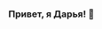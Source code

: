 ### Привет, я Дарья! 👋

<!--
**wwwrayz45/wwwrayz45** is a ✨ _special_ ✨ repository because its `README.md` (this file) appears on your GitHub profile.

## О себе
- 🎓 Студент МГКЦТ
- 💻 Изучаю Python,C++,JS
- 🌱 Сейчас я работаю над улучшением своих навыков в Git и GitHub

## Мои навыки
- Passcal
- Git
- HTML
## Связаться со мной
dariabudzko123@gmail.com
-->
